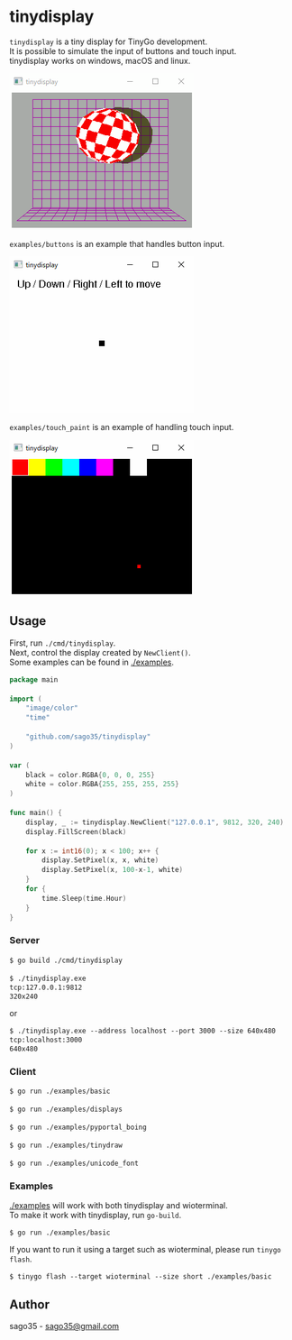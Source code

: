 # tinydisplay

`tinydisplay` is a tiny display for TinyGo development.  
It is possible to simulate the input of buttons and touch input.  
tinydisplay works on windows, macOS and linux.   

![](./images/tinydisplay_pyportal_boing.gif)

`examples/buttons` is an example that handles button input.  

![](./images/tinydisplay_buttons.gif)

`examples/touch_paint` is an example of handling touch input.  

![](./images/tinydisplay_touch_paint.gif)

## Usage

First, run `./cmd/tinydisplay`.  
Next, control the display created by `NewClient()`.  
Some examples can be found in [./examples](./examples).  


```go
package main

import (
	"image/color"
	"time"

	"github.com/sago35/tinydisplay"
)

var (
	black = color.RGBA{0, 0, 0, 255}
	white = color.RGBA{255, 255, 255, 255}
)

func main() {
	display, _ := tinydisplay.NewClient("127.0.0.1", 9812, 320, 240)
	display.FillScreen(black)

	for x := int16(0); x < 100; x++ {
		display.SetPixel(x, x, white)
		display.SetPixel(x, 100-x-1, white)
	}
	for {
		time.Sleep(time.Hour)
	}
}
```

### Server

```
$ go build ./cmd/tinydisplay

$ ./tinydisplay.exe
tcp:127.0.0.1:9812
320x240
```

or

```
$ ./tinydisplay.exe --address localhost --port 3000 --size 640x480
tcp:localhost:3000
640x480
```


### Client

```
$ go run ./examples/basic

$ go run ./examples/displays

$ go run ./examples/pyportal_boing

$ go run ./examples/tinydraw

$ go run ./examples/unicode_font
```

### Examples

[./examples](./examples) will work with both tinydisplay and wioterminal.  
To make it work with tinydisplay, run `go-build`.  

```
$ go run ./examples/basic
```

If you want to run it using a target such as wioterminal, please run `tinygo flash`.  

```
$ tinygo flash --target wioterminal --size short ./examples/basic
```

## Author

sago35 - <sago35@gmail.com>
